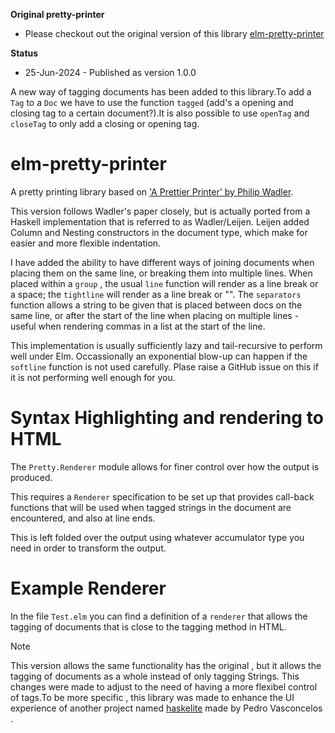 **Original pretty-printer**
- Please checkout out the original version of this library  [elm-pretty-printer]([https://pages.github.com/](https://github.com/the-sett/elm-pretty-printer))

**Status**

- 25-Jun-2024 - Published as version 1.0.0

A new way of tagging documents has been added to this library.To add a `Tag` to 
a `Doc` we have to use the function `tagged` (add's a opening and closing tag to
a certain document?).It is also possible to use `openTag` and `closeTag` to only
add a closing or opening tag.

# elm-pretty-printer

A pretty printing library based on ['A Prettier Printer' by Philip Wadler](https://homepages.inf.ed.ac.uk/wadler/papers/prettier/prettier.pdf).

This version follows Wadler's paper closely, but is actually ported from a Haskell
implementation that is referred to as Wadler/Leijen. Leijen added Column and Nesting
constructors in the document type, which make for easier and more flexible indentation.

I have added the ability to have different ways of joining documents when placing them
on the same line, or breaking them into multiple lines. When placed within a `group`
, the usual `line` function will render as a line break or a space; the `tightline`
will render as a line break or "". The `separators` function allows a string to be
given that is placed between docs on the same line, or after the start of the line
when placing on multiple lines - useful when rendering commas in a list at the start
of the line.

This implementation is usually sufficiently lazy and tail-recursive to perform well
under Elm. Occassionally an exponential blow-up can happen if the `softline` function
is not used carefully. Plase raise a GitHub issue on this if it is not performing well
enough for you.

# Syntax Highlighting and rendering to HTML

The `Pretty.Renderer` module allows for finer control over how the output is produced.

This requires a `Renderer` specification to be set up that provides
call-back functions that will be used when tagged strings in the document are
encountered, and also at line ends.

This is left folded over the output using whatever accumulator type you need in order to transform the output.

# Example Renderer 
In the file `Test.elm` you can find a definition of a `renderer` that allows the tagging of 
documents that is close to the tagging method in HTML.

> [!NOTE]
> This version allows the same functionality has the original , but it allows the tagging of documents as a whole instead of only tagging Strings. This changes were made to adjust to the need of having a more flexibel control of tags.To be more specific , this library was made to enhance the UI experience of another project named [haskelite](https://github.com/pbv/haskelite) made by Pedro Vasconcelos . 
